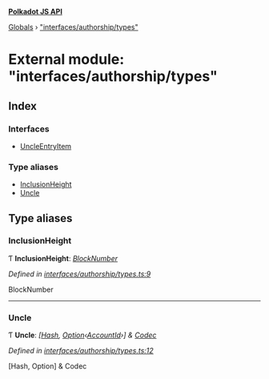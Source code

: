 **[Polkadot JS API](../README.md)**

[Globals](../globals.md) › [&quot;interfaces/authorship/types&quot;](_interfaces_authorship_types_.md)

# External module: "interfaces/authorship/types"

## Index

### Interfaces

* [UncleEntryItem](../interfaces/_interfaces_authorship_types_.uncleentryitem.md)

### Type aliases

* [InclusionHeight](_interfaces_authorship_types_.md#inclusionheight)
* [Uncle](_interfaces_authorship_types_.md#uncle)

## Type aliases

###  InclusionHeight

Ƭ **InclusionHeight**: *[BlockNumber](_interfaces_runtime_types_.md#blocknumber)*

*Defined in [interfaces/authorship/types.ts:9](https://github.com/polkadot-js/api/blob/ebe77c2/packages/types/src/interfaces/authorship/types.ts#L9)*

BlockNumber

___

###  Uncle

Ƭ **Uncle**: *[[Hash](_interfaces_runtime_types_.md#hash), [Option](../classes/_codec_option_.option.md)‹[AccountId](../classes/_primitive_generic_accountid_.accountid.md)›] & [Codec](../interfaces/_types_.codec.md)*

*Defined in [interfaces/authorship/types.ts:12](https://github.com/polkadot-js/api/blob/ebe77c2/packages/types/src/interfaces/authorship/types.ts#L12)*

[Hash, Option<AccountId>] & Codec